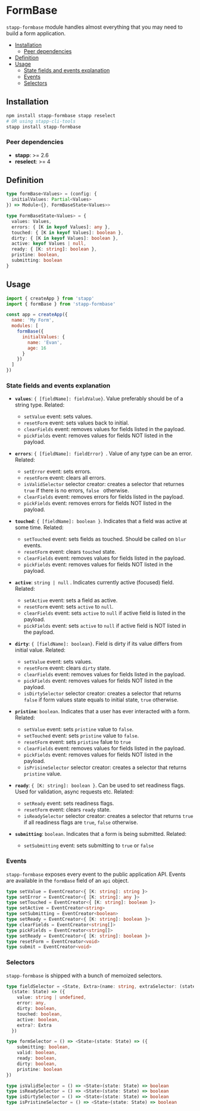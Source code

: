 # FormBase

`stapp-formbase` module handles almost everything that you may need to build a form application.

<!-- START doctoc generated TOC please keep comment here to allow auto update -->
<!-- DON'T EDIT THIS SECTION, INSTEAD RE-RUN doctoc TO UPDATE -->


- [Installation](#installation)
  - [Peer dependencies](#peer-dependencies)
- [Definition](#definition)
- [Usage](#usage)
  - [State fields and events explanation](#state-fields-and-events-explanation)
  - [Events](#events)
  - [Selectors](#selectors)

<!-- END doctoc generated TOC please keep comment here to allow auto update -->

## Installation
```bash
npm install stapp-formbase stapp reselect
# OR using stapp-cli-tools
stapp install stapp-formbase
```

### Peer dependencies
* **stapp**: >= 2.6
* **reselect**: >= 4

## Definition

```typescript
type formBase<Values> = (config: {
  initialValues: Partial<Values>
}) => Module<{}, FormBaseState<Values>>

type FormBaseState<Values> = {
  values: Values,
  errors: { [K in keyof Values]: any },
  touched: { [K in keyof Values]: boolean },
  dirty: { [K in keyof Values]: boolean },
  active: keyof Values | null,
  ready: { [K: string]: boolean },
  pristine: boolean,
  submitting: boolean
}
```

## Usage

```js
import { createApp } from 'stapp'
import { formBase } from 'stapp-formbase'

const app = createApp({
  name: 'My Form',
  modules: [
    formBase({
      initialValues: {
        name: 'Evan',
        age: 16
      }
    })
  ]
})
```

### State fields and events explanation

* **`values`**: `{ [fieldName]: fieldValue}`. Value preferably should be of a string type. Related:
  * `setValue` event:  sets values.
  * `resetForm` event: sets values back to initial.
  * `clearFields` event: removes values for fields listed in the payload.
  * `pickFields` event: removes values for fields NOT listed in the payload.
  
* **`errors`**: `{ [fieldName]: fieldError} `. Value of any type can be an error. Related:
  * `setError` event: sets errors.
  * `resetForm` event: clears all errors.
  * `isValidSelector` selector creator: creates a selector that returnes `true` if there is no errors, `false ` otherwise.
  * `clearFields` event: removes errors for fields listed in the payload.
  * `pickFields` event: removes errors for fields NOT listed in the payload.

* **`touched`**: `{ [fieldName]: boolean }`. Indicates that a field was active at some time. Related:
  * `setTouched` event: sets fields as touched. Should be called on `blur` events.
  * `resetForm` event: clears `touched` state.
  * `clearFields` event: removes values for fields listed in the payload.
  * `pickFields` event: removes values for fields NOT listed in the payload.

* **`active`**: `string | null` . Indicates currently active (focused) field. Related:
  * `setActive` event: sets a field as active.
  * `resetForm` event: sets `active` to `null`.
  * `clearFields` event: sets `active` to `null` if active field is listed in the payload.
  * `pickFields` event: sets `active` to `null` if active field is NOT listed in the payload.

* **`dirty`**: `{ [fieldName]: boolean}`. Field is dirty if its value differs from initial value. Related:
  * `setValue` event: sets values.
  * `resetForm` event: clears `dirty` state.
  * `clearFields` event: removes values for fields listed in the payload.
  * `pickFields` event: removes values for fields NOT listed in the payload.
  * `isDirtySelector` selector creator: creates a selector that returns `false` if form values state equals to initial state, `true` otherwise.

* **`pristine`**: `boolean`. Indicates that a user has ever interacted with a form. Related:
  * `setValue` event: sets `pristine` value to `false`.
  * `setTouched` event: sets `pristine` value to `false`.
  * `resetForm` event: sets `pristine` falue to `true`
  * `clearFields` event: removes values for fields listed in the payload.
  * `pickFields` event: removes values for fields NOT listed in the payload.
  * `isPrisineSelector` selector creator: creates a selector that returns `pristine` value.

* **`ready`**: `{ [K: string]: boolean }`. Can be used to set readiness flags. Used for validation, async requests etc. Related:
  * `setReady` event: sets readiness flags.
  * `resetForm` event: clears `ready` state.
  * `isReadySelector` selector creator: creates a selector that returns `true` if all readiness flags are `true`, `false` otherwise.

* **`submitting`**: `boolean`. Indicates that a form is being submitted. Related:
  * `setSubmitting` event: sets submitting to `true` or `false`

### Events

`stapp-formbase` exposes every event to the public application API.
Events are available in the `formBase` field of an `api` object.

```typescript
type setValue = EventCreator<{ [K: string]: string }>
type setError = EventCreator<{ [K: string]: any }>
type setTouched = EventCreator<{ [K: string]: boolean }> 
type setActive = EventCreator<string>
type setSubmitting = EventCreator<boolean>
type setReady = EventCreator<{ [K: string]: boolean }> 
type clearFields = EventCreator<string[]> 
type pickFields = EventCreator<string[]> 
type setReady = EventCreator<{ [K: string]: boolean }> 
type resetForm = EventCreator<void>
type submit = EventCreator<void>
```

### Selectors

`stapp-formbase` is shipped with a bunch of memoized selectors.

```typescript
type fieldSelector = <State, Extra>(name: string, extraSelector: (state: State) => Extra) => 
  (state: State) => ({
    value: string | undefined,
    error: any,
    dirty: boolean,
    touched: boolean,
    active: boolean,
    extra?: Extra
  })

type formSelector = () => <State>(state: State) => ({
    submitting: boolean,
    valid: boolean,
    ready: boolean,
    dirty: boolean,
    pristine: boolean
})

type isValidSelector = () => <State>(state: State) => boolean
type isReadySelector = () => <State>(state: State) => boolean
type isDirtySelector = () => <State>(state: State) => boolean
type isPristineSelector = () => <State>(state: State) => boolean
```

<!--
## Type definitions

- [`formBase`](/types.html#formbase)
- [`setValue`](/types.html#setvalue)
- [`setError`](/types.html#seterror)
- [`setTouched`](/types.html#settouched)
- [`setActive`](/types.html#setactive)
- [`setSubmitting`](/types.html#setsubmitting)
- [`setReady`](/types.html#setready)
- [`resetForm`](/types.html#resetform)
- [`submit`](/types.html#submit)
- [`fieldSelector`](/types.html#fieldselector)
- [`formSelector`](/types.html#formselector)
- [`isValidSelector`](/types.html#isvalidselector)
- [`isReadySelector`](/types.html#isreadyselector)
- [`isDirtySelector`](/types.html#isdirtyselector)
- [`isPristineSelector`](/types.html#ispristineselector)
- [`FormBaseState`](/types.html#formbasestate)
- [`Module`](/types.html#module)
-->
